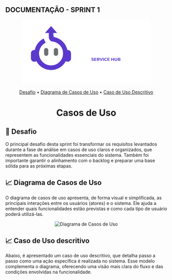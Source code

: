 ## DOCUMENTAÇÃO - SPRINT 1

<p align="center">
    <img src="https://github.com/omatheusgomes/pimiv/blob/main/documentacao/imagens/logo_img.png" alt="NexHelp" width="400px">
</p>

<p align="center">
 <a href="#desafio">Desafio</a> • 
 <a href="#diagrama">Diagrama de Casos de Uso</a> • 
 <a href="#descritivo">Caso de Uso Descritivo</a>
</p>

<h1 align="center" width="200"> Casos de Uso


<h2 id="desafio">🎯 Desafio</h2>

O principal desafio desta sprint foi transformar os requisitos levantados durante a fase de análise em casos de uso claros e organizados, que representem as funcionalidades essenciais do sistema. Também foi importante garantir o alinhamento com o backlog e preparar uma base sólida para as próximas etapas.

<h2 id="diagrama">📈 Diagrama de Casos de Uso</h2>

O diagrama de casos de uso apresenta, de forma visual e simplificada, as principais interações entre os usuários (atores) e o sistema. Ele ajuda a entender quais funcionalidades estão previstas e como cada tipo de usuário poderá utilizá-las.

<p align="center">
    <img src="https://github.com/omatheusgomes/pimiv_ads/blob/main/documentacao/imagens/diagramas/casosdeuso_img.png" alt="Diagrama de Casos de Uso" width="1000"> 
</p>

<h2 id="descritivo">📈 Caso de Uso descritivo</h2>

Abaixo, é apresentado um caso de uso descritivo, que detalha passo a passo como uma ação específica é realizada no sistema. Esse modelo complementa o diagrama, oferecendo uma visão mais clara do fluxo e das condições envolvidas na funcionalidade.
